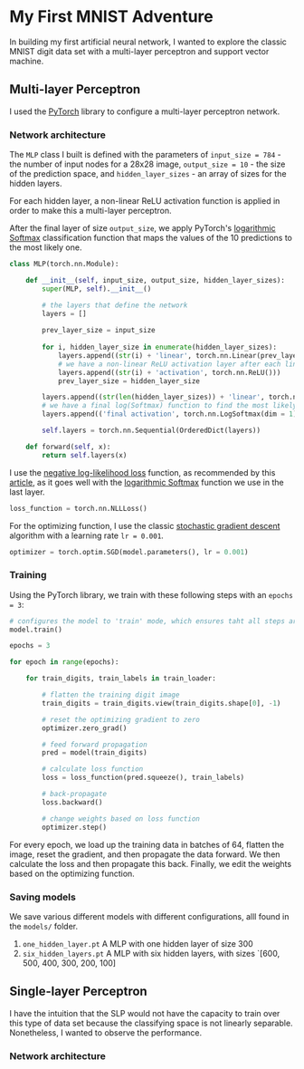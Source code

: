# My First MNIST Adventure

In building my first artificial neural network, I wanted to explore the classic MNIST digit data set with a multi-layer perceptron and support vector machine.

## Multi-layer Perceptron

I used the [PyTorch](https://pytorch.org/) library to configure a multi-layer perceptron network.

### Network architecture

The `MLP` class I built is defined with the parameters of `input_size = 784` - the number of input nodes for a 28x28 image, `output_size = 10` - the size of the prediction space, and `hidden_layer_sizes` - an array of sizes for the hidden layers.

For each hidden layer, a non-linear ReLU activation function is applied in order to make this a multi-layer perceptron.

After the final layer of size `output_size`, we apply PyTorch's [logarithmic Softmax](https://pytorch.org/docs/stable/_modules/torch/nn/modules/activation.html#LogSoftmax) classification function that maps the values of the 10 predictions to the most likely one.

```python
class MLP(torch.nn.Module):

    def __init__(self, input_size, output_size, hidden_layer_sizes):
        super(MLP, self).__init__()

        # the layers that define the network
        layers = []
        
        prev_layer_size = input_size
        
        for i, hidden_layer_size in enumerate(hidden_layer_sizes):
            layers.append((str(i) + 'linear', torch.nn.Linear(prev_layer_size, hidden_layer_size)))
            # we have a non-linear ReLU activation layer after each linear
            layers.append((str(i) + 'activation', torch.nn.ReLU()))
            prev_layer_size = hidden_layer_size

        layers.append((str(len(hidden_layer_sizes)) + 'linear', torch.nn.Linear(prev_layer_size, output_size)))
        # we have a final log(Softmax) function to find the most likely prediction in the last layer
        layers.append(('final activation', torch.nn.LogSoftmax(dim = 1)))

        self.layers = torch.nn.Sequential(OrderedDict(layers))

    def forward(self, x):
        return self.layers(x)
```

I use the [negative log-likelihood loss](https://pytorch.org/docs/stable/nn.html#nllloss) function, as recommended by this [article](https://towardsdatascience.com/handwritten-digit-mnist-pytorch-977b5338e627), as it goes well with the [logarithmic Softmax](https://pytorch.org/docs/stable/_modules/torch/nn/modules/activation.html#LogSoftmax) function we use in the last layer.

```python
loss_function = torch.nn.NLLLoss()
```

For the optimizing function, I use the classic [stochastic gradient descent](https://pytorch.org/docs/stable/_modules/torch/optim/sgd.html) algorithm with a learning rate `lr = 0.001`.

```python
optimizer = torch.optim.SGD(model.parameters(), lr = 0.001)
```

### Training

Using the PyTorch library, we train with these following steps with an `epochs = 3`:

```python
# configures the model to 'train' mode, which ensures taht all steps are recorded for back propagation
model.train()

epochs = 3

for epoch in range(epochs):

    for train_digits, train_labels in train_loader:

        # flatten the training digit image
        train_digits = train_digits.view(train_digits.shape[0], -1)

        # reset the optimizing gradient to zero
        optimizer.zero_grad()

        # feed forward propagation
        pred = model(train_digits)

        # calculate loss function
        loss = loss_function(pred.squeeze(), train_labels)

        # back-propagate
        loss.backward()

        # change weights based on loss function
        optimizer.step()
```

For every epoch, we load up the training data in batches of 64, flatten the image, reset the gradient, and then propagate the data forward. We then calculate the loss and then propagate this back. Finally, we edit the weights based on the optimizing function.

### Saving models

We save various different models with different configurations, alll found in the `models/` folder.

1. `one_hidden_layer.pt` A MLP with one hidden layer of size 300
2. `six_hidden_layers.pt` A MLP with six hidden layers, with sizes `[600, 500, 400, 300, 200, 100]

## Single-layer Perceptron

I have the intuition that the SLP would not have the capacity to train over this type of data set because the classifying space is not linearly separable. Nonetheless, I wanted to observe the performance.

### Network architecture

